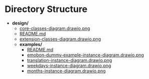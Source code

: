 # Directory Structure

- **design/**
    - [core-classes-diagram.drawio.png](design/core-classes-diagram.drawio.png)
    - [README.md](design/README.md)
    - [extension-classes-diagram.drawio.png](design/extension-classes-diagram.drawio.png)
    - **examples/**
        - [README.md](design/examples/README.md)
        - [emobon-dummy-example-instance-diagram.drawio.png](design/examples/emobon-dummy-example-instance-diagram.drawio.png)
        - [translation-instance-diagram.drawio.png](design/examples/translation-instance-diagram.drawio.png)
        - [weekdays-instance-diagram.drawio.png](design/examples/weekdays-instance-diagram.drawio.png)
        - [months-instance-diagram.drawio.png](design/examples/months-instance-diagram.drawio.png)